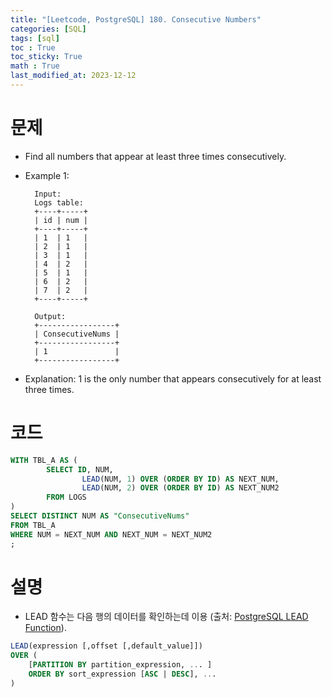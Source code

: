 ```yaml
---
title: "[Leetcode, PostgreSQL] 180. Consecutive Numbers"
categories: [SQL]
tags: [sql]
toc : True
toc_sticky: True
math : True
last_modified_at: 2023-12-12
---
```


# 문제
- Find all numbers that appear at least three times consecutively.
- Example 1:

        Input: 
        Logs table:
        +----+-----+
        | id | num |
        +----+-----+
        | 1  | 1   |
        | 2  | 1   |
        | 3  | 1   |
        | 4  | 2   |
        | 5  | 1   |
        | 6  | 2   |
        | 7  | 2   |
        +----+-----+

        Output: 
        +-----------------+
        | ConsecutiveNums |
        +-----------------+
        | 1               |
        +-----------------+
- Explanation: 1 is the only number that appears consecutively for at least three times.


# 코드
```sql
WITH TBL_A AS (
        SELECT ID, NUM,
                LEAD(NUM, 1) OVER (ORDER BY ID) AS NEXT_NUM,
                LEAD(NUM, 2) OVER (ORDER BY ID) AS NEXT_NUM2
        FROM LOGS
)
SELECT DISTINCT NUM AS "ConsecutiveNums"
FROM TBL_A
WHERE NUM = NEXT_NUM AND NEXT_NUM = NEXT_NUM2
;
```

# 설명

- LEAD 함수는 다음 행의 데이터를 확인하는데 이용 (출처: [PostgreSQL LEAD Function](https://www.postgresqltutorial.com/postgresql-window-function/postgresql-lead-function/)).
```sql
LEAD(expression [,offset [,default_value]]) 
OVER (
    [PARTITION BY partition_expression, ... ]
    ORDER BY sort_expression [ASC | DESC], ...
)
```

